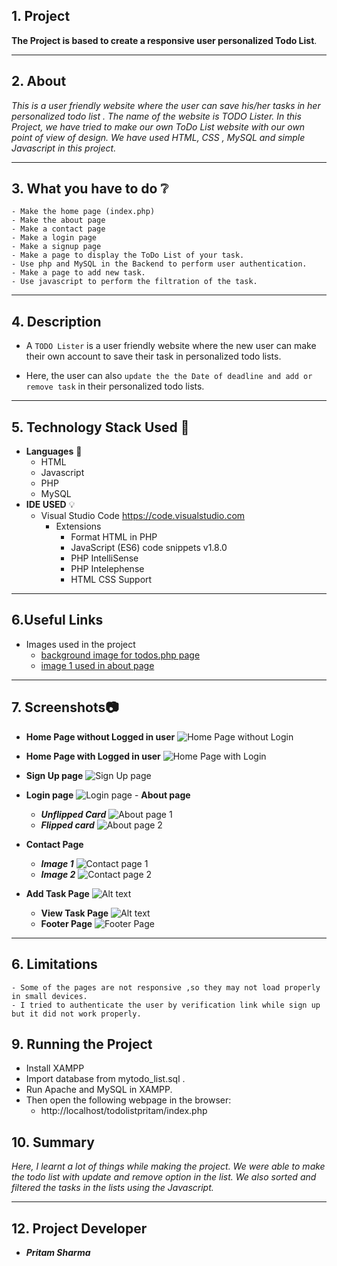 ## 1. Project
**The Project is based to create a responsive user personalized Todo List**. 
***
## 2. About 
_This is a user friendly website where the user can save his/her tasks in her personalized todo list . The name of the website is TODO Lister. 
In this Project, we have tried to make our own ToDo List website with our own point of view of design. We have used HTML, CSS , MySQL and simple Javascript in this project._
***
## 3. What you have to do :grey_question:
    - Make the home page (index.php)
    - Make the about page
    - Make a contact page
    - Make a login page
    - Make a signup page
    - Make a page to display the ToDo List of your task.
    - Use php and MySQL in the Backend to perform user authentication.
    - Make a page to add new task. 
    - Use javascript to perform the filtration of the task.
***
## 4. Description
* A `TODO Lister` is a user friendly website where the new user can make their own account to save their task in personalized todo lists. 
- Here, the user can also `update the the Date of deadline and add or remove task` in their personalized todo lists. 
***
## 5. Technology Stack Used :ledger:
- **Languages** :book:
  - HTML
  - Javascript
  - PHP
  - MySQL
- **IDE USED** :bulb:
  - Visual Studio Code <https://code.visualstudio.com>
    - Extensions
      - Format HTML in PHP
      - JavaScript (ES6) code snippets v1.8.0
      - PHP IntelliSense
      - PHP Intelephense
      - HTML CSS Support
***
## 6.Useful Links
- Images used in the project 
    - [background image for todos.php page](https://muffingroup.com/blog/wp-content/uploads/2021/03/yeloow-heaer.jpg)
    - [image 1 used in about page](https://t3.ftcdn.net/jpg/04/09/81/22/360_F_409812204_DB79pC30Mid4zQgUwEFOMbniRhzUUk2X.jpg)
***
## 7. Screenshots:camera:
   - **Home Page without Logged in user**
   ![Home Page without Login](./images/home%20page%20without%20login.jpg)

   - **Home Page with Logged in user**
   ![Home Page with Login](./images/home%20page%20with%20login.jpg)

   - **Sign Up page**
    ![Sign Up page](./images/signup%20page.jpg)
   - **Login page**
    ![Login page](./images/login%20page.jpg)
    - **About page**
      - ***Unflipped Card***
   ![About page 1](./images/About%20page%201.jpg)
      - ***Flipped card***
   ![About page 2](./images/about%20page%202.jpg)
   - **Contact Page**
      - ***Image 1***
   ![Contact page 1](./images/contact%20page%201.jpg)
      - ***Image 2***
    ![Contact page 2](./images/contact%20page%202.jpg)

 - **Add Task Page**
   ![Alt text](images/add%20task%20page.jpg)
   - **View Task Page**
   ![Alt text](images/view%20todo%20lists.jpg)
   - **Footer Page** 
   ![Footer Page](./images/footer.jpg)
***
## 6. Limitations
    - Some of the pages are not responsive ,so they may not load properly in small devices.
    - I tried to authenticate the user by verification link while sign up but it did not work properly.

## 9. Running the Project
- Install XAMPP
- Import database from mytodo_list.sql .
- Run Apache and MySQL in XAMPP. 
- Then open the following webpage in the browser:
    - http://localhost/todolistpritam/index.php

## 10. Summary
_Here, I learnt a lot of things while making the project. We were able to make the todo list with update and remove 
option in the list. We also sorted and filtered the tasks in the lists using the Javascript._
***
## 12. Project Developer
- ***Pritam Sharma***




     
